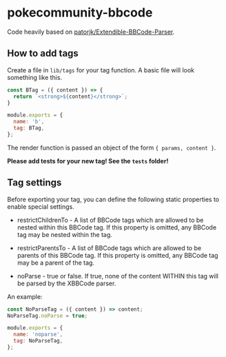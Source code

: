 # pokecommunity-bbcode

Code heavily based on [patorjk/Extendible-BBCode-Parser](https://github.com/patorjk/Extendible-BBCode-Parser).

## How to add tags

Create a file in `lib/tags` for your tag function. A basic file will look something like this.

```javascript
const BTag = ({ content }) => {
  return `<strong>${content}</strong>`;
}

module.exports = {
  name: 'b',
  tag: BTag,
};
```

The render function is passed an object of the form `{ params, content }`.

**Please add tests for your new tag! See the `tests` folder!**

## Tag settings

Before exporting your tag, you can define the following static properties to enable special settings.

- restrictChildrenTo - A list of BBCode tags which are allowed to be nested within this BBCode tag. If this property is omitted, any BBCode tag may be nested within the tag.

- restrictParentsTo - A list of BBCode tags which are allowed to be parents of this BBCode tag. If this property is omitted, any BBCode tag may be a parent of the tag.

- noParse - true or false. If true, none of the content WITHIN this tag will be parsed by the XBBCode parser.

An example:

```javascript
const NoParseTag = ({ content }) => content;
NoParseTag.noParse = true;

module.exports = {
  name: 'noparse',
  tag: NoParseTag,
};
```
